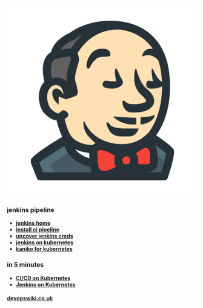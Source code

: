 
![logo](/media/jenkins-logo-square-butler.png "jenkins ci/cd pipeline howto documentation")

### jenkins pipeline

- **[jenkins home](/pipeline/)**
- **[install ci pipeline](/pipeline/install-ci-pipeline-with-elk-logging)**
- **[uncover jenkins creds](/pipeline/uncover-jenkins-credentials)**
- **[jenkins on kubernetes](/kubernetes/kubernetes-slaves)**
- **[kaniko for kubernetes](/kubernetes/kaniko)**

### in 5 minutes

- **[CI/CD on Kubernetes](https://github.com/devops4me/kubernetes-pipeline)**
- **[Jenkins on Kubernetes](https://github.com/devops4me/docker-jenkins-cluster)**

#### [devopswiki.co.uk](/)
